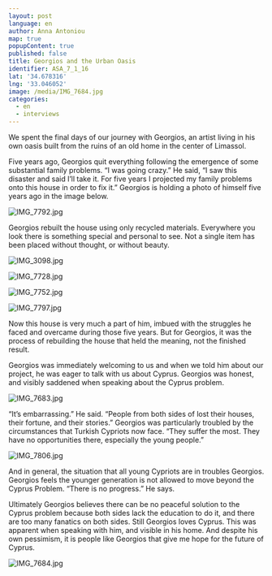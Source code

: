 ```yaml
---
layout: post
language: en
author: Anna Antoniou
map: true
popupContent: true
published: false
title: Georgios and the Urban Oasis
identifier: ASA_7_1_16
lat: '34.678316'
lng: '33.046052'
image: /media/IMG_7684.jpg
categories:
  - en
  - interviews
---
```

We spent the final days of our journey with Georgios, an artist living in his own oasis built from the ruins of an old home in the center of Limassol. 

Five years ago, Georgios quit everything following the emergence of some substantial family problems. “I was going crazy.” He said, “I saw this disaster and said I’ll take it. For five years I projected my family problems onto this house in order to fix it.” Georgios is holding a photo of himself five years ago in the image below.

![IMG_7792.jpg]({{site.baseurl}}/media/IMG_7792.jpg)

Georgios rebuilt the house using only recycled materials. Everywhere you look there is something special and personal to see. Not a single item has been placed without thought, or without beauty. 

![IMG_3098.jpg]({{site.baseurl}}/media/IMG_3098.jpg)

![IMG_7728.jpg]({{site.baseurl}}/media/IMG_7728.jpg)

![IMG_7752.jpg]({{site.baseurl}}/media/IMG_7752.jpg)

![IMG_7797.jpg]({{site.baseurl}}/media/IMG_7797.jpg)

Now this house is very much a part of him, imbued with the struggles he faced and overcame during those five years. But for Georgios, it was the process of rebuilding the house that held the meaning, not the finished result.

Georgios was immediately welcoming to us and when we told him about our project, he was eager to talk with us about Cyprus. Georgios was honest, and visibly saddened when speaking about the Cyprus problem. 

![IMG_7683.jpg]({{site.baseurl}}/media/IMG_7683.jpg)


“It’s embarrassing.” He said. “People from both sides of lost their houses, their fortune, and their stories.” Georgios was particularly troubled by the circumstances that Turkish Cypriots now face. “They suffer the most. They have no opportunities there, especially the young people.”

![IMG_7806.jpg]({{site.baseurl}}/media/IMG_7806.jpg)


And in general, the situation that all young Cypriots are in troubles Georgios. Georgios feels the younger generation is not allowed to move beyond the Cyprus Problem. “There is no progress.” He says.  

Ultimately Georgios believes there can be no peaceful solution to the Cyprus problem because both sides lack the education to do it, and there are too many fanatics on both sides. Still Georgios loves Cyprus. This was apparent when speaking with him, and visible in his home. And despite his own pessimism, it is people like Georgios that give me hope for the future of Cyprus. 

 
![IMG_7684.jpg]({{site.baseurl}}/media/IMG_7684.jpg)
